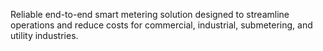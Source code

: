 Reliable end-to-end smart metering solution designed to streamline operations and reduce costs for commercial, industrial, submetering, and utility industries.
